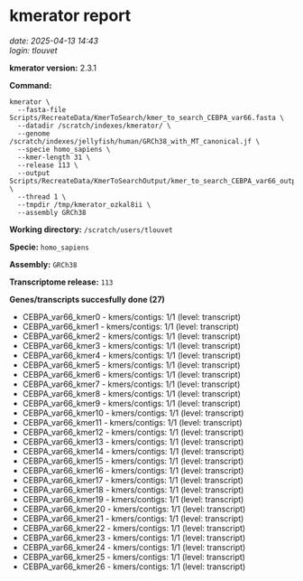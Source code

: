 # kmerator report
*date: 2025-04-13 14:43*  
*login: tlouvet*

**kmerator version:** 2.3.1

**Command:**

```
kmerator \
  --fasta-file Scripts/RecreateData/KmerToSearch/kmer_to_search_CEBPA_var66.fasta \
  --datadir /scratch/indexes/kmerator/ \
  --genome /scratch/indexes/jellyfish/human/GRCh38_with_MT_canonical.jf \
  --specie homo_sapiens \
  --kmer-length 31 \
  --release 113 \
  --output Scripts/RecreateData/KmerToSearchOutput/kmer_to_search_CEBPA_var66_output \
  --thread 1 \
  --tmpdir /tmp/kmerator_ozkal8ii \
  --assembly GRCh38
```

**Working directory:** `/scratch/users/tlouvet`

**Specie:** `homo_sapiens`

**Assembly:** `GRCh38`

**Transcriptome release:** `113`

**Genes/transcripts succesfully done (27)**

- CEBPA_var66_kmer0 - kmers/contigs: 1/1 (level: transcript)
- CEBPA_var66_kmer1 - kmers/contigs: 1/1 (level: transcript)
- CEBPA_var66_kmer2 - kmers/contigs: 1/1 (level: transcript)
- CEBPA_var66_kmer3 - kmers/contigs: 1/1 (level: transcript)
- CEBPA_var66_kmer4 - kmers/contigs: 1/1 (level: transcript)
- CEBPA_var66_kmer5 - kmers/contigs: 1/1 (level: transcript)
- CEBPA_var66_kmer6 - kmers/contigs: 1/1 (level: transcript)
- CEBPA_var66_kmer7 - kmers/contigs: 1/1 (level: transcript)
- CEBPA_var66_kmer8 - kmers/contigs: 1/1 (level: transcript)
- CEBPA_var66_kmer9 - kmers/contigs: 1/1 (level: transcript)
- CEBPA_var66_kmer10 - kmers/contigs: 1/1 (level: transcript)
- CEBPA_var66_kmer11 - kmers/contigs: 1/1 (level: transcript)
- CEBPA_var66_kmer12 - kmers/contigs: 1/1 (level: transcript)
- CEBPA_var66_kmer13 - kmers/contigs: 1/1 (level: transcript)
- CEBPA_var66_kmer14 - kmers/contigs: 1/1 (level: transcript)
- CEBPA_var66_kmer15 - kmers/contigs: 1/1 (level: transcript)
- CEBPA_var66_kmer16 - kmers/contigs: 1/1 (level: transcript)
- CEBPA_var66_kmer17 - kmers/contigs: 1/1 (level: transcript)
- CEBPA_var66_kmer18 - kmers/contigs: 1/1 (level: transcript)
- CEBPA_var66_kmer19 - kmers/contigs: 1/1 (level: transcript)
- CEBPA_var66_kmer20 - kmers/contigs: 1/1 (level: transcript)
- CEBPA_var66_kmer21 - kmers/contigs: 1/1 (level: transcript)
- CEBPA_var66_kmer22 - kmers/contigs: 1/1 (level: transcript)
- CEBPA_var66_kmer23 - kmers/contigs: 1/1 (level: transcript)
- CEBPA_var66_kmer24 - kmers/contigs: 1/1 (level: transcript)
- CEBPA_var66_kmer25 - kmers/contigs: 1/1 (level: transcript)
- CEBPA_var66_kmer26 - kmers/contigs: 1/1 (level: transcript)
